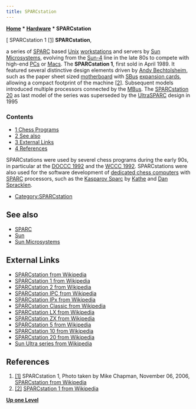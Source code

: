 ```yaml
---
title: SPARCstation
---
```

**[Home](Home "Home") \* [Hardware](Hardware "Hardware") \* SPARCstation**



[ SPARCstation 1 <a id="cite-note-1" href="#cite-ref-1">[1]</a>
**SPARCstation**,  

a series of [SPARC](SPARC "SPARC") based [Unix](Unix "Unix") [workstations](https://en.wikipedia.org/wiki/Workstation) and servers by [Sun Microsystems](index.php?title=Sun_Microsystems&action=edit&redlink=1 "Sun Microsystems (page does not exist)"), evolving from the [Sun-4](Sun#4 "Sun") line in the late 80s to compete with high-end [PCs](IBM_PC "IBM PC") or [Macs](Macintosh "Macintosh").
The **SPARCstation 1**, first sold in April 1989. It featured several distinctive design elements driven by [Andy Bechtolsheim](Mathematician#ABechtolsheim "Mathematician"), such as the paper sheet sized [motherboard](https://en.wikipedia.org/wiki/Motherboard) with [SBus](https://en.wikipedia.org/wiki/SBus) [expansion cards](https://en.wikipedia.org/wiki/Expansion_card), allowing a compact footprint of the machine <a id="cite-note-2" href="#cite-ref-2">[2]</a>. Subsequent models introduced multiple processors connected by the [MBus](https://en.wikipedia.org/wiki/MBus_(SPARC)).
The [SPARCstation 20](https://en.wikipedia.org/wiki/SPARCstation_20) as last model of the series was superseded by the [UltraSPARC](https://en.wikipedia.org/wiki/Sun_Ultra_series) design in 1995 



### Contents


* [1 Chess Programs](#chess-programs)
* [2 See also](#see-also)
* [3 External Links](#external-links)
* [4 References](#references)






SPARCstations were used by severel chess programs during the early 90s, in particular at the [DOCCC 1992](DOCCC_1992 "DOCCC 1992") and the [WCCC 1992](WCCC_1992 "WCCC 1992"). SPARCstations were also used for the software development of [dedicated chess computers](Dedicated_Chess_Computers "Dedicated Chess Computers") with [SPARC](SPARC "SPARC") processors, such as the [Kasparov Sparc](Kasparov_Sparc "Kasparov Sparc") by [Kathe](Kathe_Spracklen "Kathe Spracklen") and [Dan Spracklen](Dan_Spracklen "Dan Spracklen").



* [Category:SPARCstation](Category:SPARCstation "Category:SPARCstation")


## See also


* [SPARC](SPARC "SPARC")
* [Sun](Sun "Sun")
* [Sun Microsystems](index.php?title=Sun_Microsystems&action=edit&redlink=1 "Sun Microsystems (page does not exist)")


## External Links


* [SPARCstation from Wikipedia](https://en.wikipedia.org/wiki/SPARCstation)
* [SPARCstation 1 from Wikipedia](https://en.wikipedia.org/wiki/SPARCstation_1)
* [SPARCstation 2 from Wikipedia](https://en.wikipedia.org/wiki/SPARCstation_2)
* [SPARCstation IPC from Wikipedia](https://en.wikipedia.org/wiki/SPARCstation_IPC)
* [SPARCstation IPx from Wikipedia](https://en.wikipedia.org/wiki/SPARCstation_IPX)
* [SPARCstation Classic from Wikipedia](https://en.wikipedia.org/wiki/SPARCclassic)
* [SPARCstation LX from Wikipedia](https://en.wikipedia.org/wiki/SPARCstation_LX)
* [SPARCstation ZX from Wikipedia](https://en.wikipedia.org/wiki/SPARCstation_ZX)
* [SPARCstation 5 from Wikipedia](https://en.wikipedia.org/wiki/SPARCstation_5)
* [SPARCstation 10 from Wikipedia](https://en.wikipedia.org/wiki/SPARCstation_10)
* [SPARCstation 20 from Wikipedia](https://en.wikipedia.org/wiki/SPARCstation_20)
* [Sun Ultra series from Wikipedia](https://en.wikipedia.org/wiki/Sun_Ultra_series)


## References


1. <a id="cite-ref-1" href="#cite-note-1">[1]</a> SPARCstation 1, Photo taken by Mike Chapman, November 06, 2006, [SPARCstation from Wikipedia](https://en.wikipedia.org/wiki/SPARCstation)
2. <a id="cite-ref-2" href="#cite-note-2">[2]</a> [SPARCstation 1 from Wikipedia](https://en.wikipedia.org/wiki/SPARCstation_1)

**[Up one Level](Hardware "Hardware")**







 
